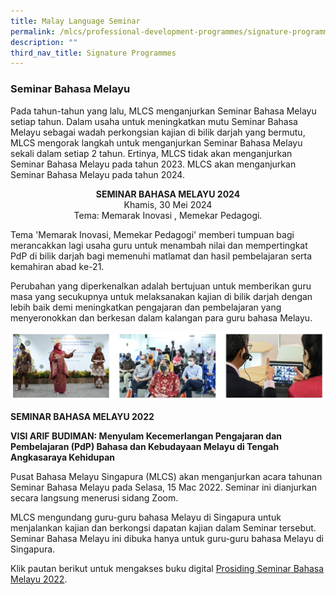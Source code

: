 ```yaml
---
title: Malay Language Seminar
permalink: /mlcs/professional-development-programmes/signature-programme-program-teras/malay-language-seminar/
description: ""
third_nav_title: Signature Programmes
---
```

### Seminar Bahasa Melayu

Pada tahun-tahun yang lalu, MLCS menganjurkan Seminar Bahasa Melayu setiap tahun. Dalam usaha untuk meningkatkan mutu Seminar Bahasa Melayu sebagai wadah perkongsian kajian di bilik darjah yang bermutu, MLCS mengorak langkah untuk menganjurkan Seminar Bahasa Melayu sekali dalam setiap 2 tahun. Ertinya, MLCS tidak akan menganjurkan Seminar Bahasa Melayu pada tahun 2023. MLCS akan menganjurkan Seminar Bahasa Melayu pada tahun 2024.

<p style="text-align:center;"><strong>SEMINAR BAHASA MELAYU 2024</strong><br>Khamis, 30 Mei 2024<br>Tema: Memarak Inovasi , Memekar Pedagogi.</p>

Tema 'Memarak Inovasi, Memekar Pedagogi'&nbsp;memberi tumpuan bagi merancakkan lagi usaha guru untuk menambah nilai dan mempertingkat PdP di bilik darjah bagi memenuhi matlamat dan hasil pembelajaran serta kemahiran abad ke-21.

Perubahan yang diperkenalkan adalah bertujuan untuk memberikan guru masa yang secukupnya untuk melaksanakan kajian di bilik darjah dengan lebih baik demi meningkatkan pengajaran dan pembelajaran yang menyeronokkan dan berkesan dalam kalangan para guru bahasa Melayu.

![Seminar Bahasa Melayu](/images/Seminar%20Bahasa%20Melayu.jpg)

**SEMINAR BAHASA MELAYU 2022**


**VISI ARIF BUDIMAN: Menyulam Kecemerlangan Pengajaran dan Pembelajaran (PdP) Bahasa dan Kebudayaan Melayu di Tengah Angkasaraya Kehidupan**

Pusat Bahasa Melayu Singapura (MLCS) akan menganjurkan acara tahunan Seminar Bahasa Melayu pada Selasa, 15 Mac 2022. Seminar ini dianjurkan secara langsung menerusi sidang Zoom.

MLCS mengundang guru-guru bahasa Melayu di Singapura untuk menjalankan kajian dan berkongsi dapatan kajian dalam Seminar tersebut. Seminar Bahasa Melayu ini dibuka hanya untuk guru-guru bahasa Melayu di Singapura.

Klik pautan berikut untuk mengakses buku digital&nbsp;[Prosiding Seminar Bahasa Melayu 2022](https://issuu.com/oxfordgraphic/docs/mlcs-sbm2022-03).
